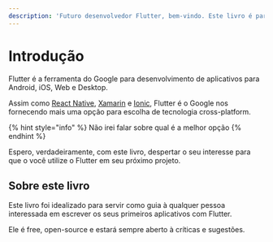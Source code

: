 ```yaml
---
description: 'Futuro desenvolvedor Flutter, bem-vindo. Este livro é para você :)'
---
```


# Introdução

Flutter é a ferramenta do Google para desenvolvimento de aplicativos para Android, iOS, Web e Desktop.

Assim como [React Native](https://facebook.github.io/react-native/), [Xamarin](https://docs.microsoft.com/pt-br/xamarin/xamarin-forms/) e [Ionic](https://ionicframework.com), Flutter é o Google nos fornecendo mais uma opção para escolha de tecnologia cross-platform.

{% hint style="info" %}
Não irei falar sobre qual é a melhor opção 
{% endhint %}

Espero, verdadeiramente, com este livro, despertar o seu interesse para que o você utilize o Flutter em seu próximo projeto.

## Sobre este livro

Este livro foi idealizado para servir como guia à qualquer pessoa interessada em escrever os seus primeiros aplicativos com Flutter. 

Ele é free, open-source e estará sempre aberto à críticas e sugestões.     



 

